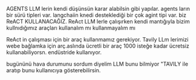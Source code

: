 AGENTS 
LLM lerin kendi düşünsün karar alabilsin gibi yapılar.
agents ların bir sürü tipleri var. langchaiin knedi desteklediği bir çok agint tipi var. biz ReACT KULLANACAĞIZ.
ReAct LLM lerle çalışırken kendi mantığıyla bizim kullnıdığımız araçları kullanalım mı kullanmayalım mı

ReAct in çalışması için bir araç kullanmamız gerekiyor. Tavily LLm lerimizi webe bağlamka için arç.aslında ücretli bir araç
1000 isteğe kadar ücretsiz kullanabiliyorsn.
endüstride kullanıyor.

bugününü hava durumunu sordum diyelim LLM bunu bilmiyor "TAVILY ile aratıp bunu kullanıcıya gösterebilirsin.
